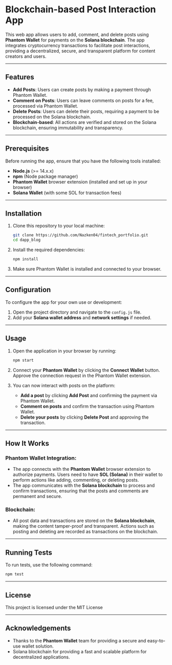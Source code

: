 # Blockchain-based Post Interaction App

This web app allows users to add, comment, and delete posts using **Phantom Wallet** for payments on the **Solana blockchain**. The app integrates cryptocurrency transactions to facilitate post interactions, providing a decentralized, secure, and transparent platform for content creators and users.

---

## Features

- **Add Posts**: Users can create posts by making a payment through Phantom Wallet.
- **Comment on Posts**: Users can leave comments on posts for a fee, processed via Phantom Wallet.
- **Delete Posts**: Users can delete their posts, requiring a payment to be processed on the Solana blockchain.
- **Blockchain-based**: All actions are verified and stored on the Solana blockchain, ensuring immutability and transparency.

---

## Prerequisites

Before running the app, ensure that you have the following tools installed:

- **Node.js** (>= 14.x.x)
- **npm** (Node package manager)
- **Phantom Wallet** browser extension (installed and set up in your browser)
- **Solana Wallet** (with some SOL for transaction fees)

---

## Installation

1. Clone this repository to your local machine:

   ```bash
   git clone https://github.com/Nazken04/fintech_portfolio.git
   cd dapp_blog
   ```

2. Install the required dependencies:

   ```bash
   npm install
   ```

3. Make sure Phantom Wallet is installed and connected to your browser.

---

## Configuration

To configure the app for your own use or development:

1. Open the project directory and navigate to the `config.js` file.
2. Add your **Solana wallet address** and **network settings** if needed.

---

## Usage

1. Open the application in your browser by running:

   ```bash
   npm start
   ```

2. Connect your **Phantom Wallet** by clicking the **Connect Wallet** button. Approve the connection request in the Phantom Wallet extension.
3. You can now interact with posts on the platform:
   - **Add a post** by clicking **Add Post** and confirming the payment via Phantom Wallet.
   - **Comment on posts** and confirm the transaction using Phantom Wallet.
   - **Delete your posts** by clicking **Delete Post** and approving the transaction.

---

## How It Works

### Phantom Wallet Integration:
- The app connects with the **Phantom Wallet** browser extension to authorize payments. Users need to have **SOL (Solana)** in their wallet to perform actions like adding, commenting, or deleting posts.
- The app communicates with the **Solana blockchain** to process and confirm transactions, ensuring that the posts and comments are permanent and secure.

### Blockchain:
- All post data and transactions are stored on the **Solana blockchain**, making the content tamper-proof and transparent. Actions such as posting and deleting are recorded as transactions on the blockchain.

---

## Running Tests

To run tests, use the following command:

```bash
npm test
```


---

## License

This project is licensed under the MIT License

---

## Acknowledgements

- Thanks to the **Phantom Wallet** team for providing a secure and easy-to-use wallet solution.
- Solana blockchain for providing a fast and scalable platform for decentralized applications.
```
